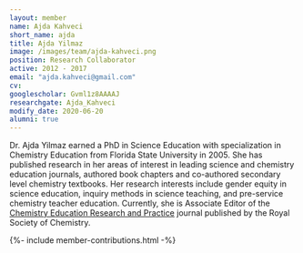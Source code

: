 ```yaml
---
layout: member
name: Ajda Kahveci
short_name: ajda
title: Ajda Yilmaz
image: /images/team/ajda-kahveci.png
position: Research Collaborator
active: 2012 - 2017
email: "ajda.kahveci@gmail.com"
cv:
googlescholar: Gvml1z8AAAAJ
researchgate: Ajda_Kahveci
modify_date: 2020-06-20   
alumni: true
---
```


Dr. Ajda Yilmaz earned a PhD in Science Education with specialization in Chemistry Education from Florida State University in 2005. She has published research in her areas of interest in leading science and chemistry education journals, authored book chapters and co-authored secondary level chemistry textbooks. Her research interests include gender equity in science education, inquiry methods in science teaching, and pre-service chemistry teacher education. Currently, she is Associate Editor of the [Chemistry Education Research and Practice](http://www.rsc.org/journals-books-databases/about-journals/chemistry-education-research-practice/) journal published by the Royal Society of Chemistry.

{%- include member-contributions.html -%}